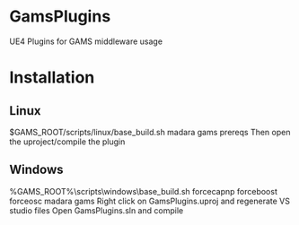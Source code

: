 # GamsPlugins
UE4 Plugins for GAMS middleware usage

# Installation

## Linux

$GAMS_ROOT/scripts/linux/base_build.sh madara gams prereqs
Then open the uproject/compile the plugin

## Windows

%GAMS_ROOT%\scripts\windows\base_build.sh forcecapnp forceboost forceosc madara gams
Right click on GamsPlugins.uproj and regenerate VS studio files
Open GamsPlugins.sln and compile
